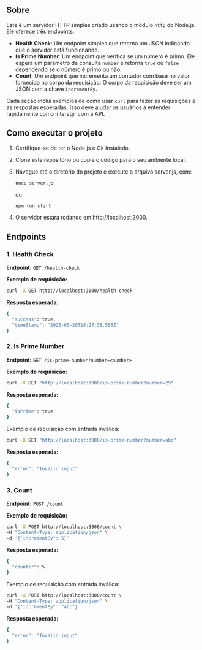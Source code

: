 ## Sobre

Este é um servidor HTTP simples criado usando o módulo `http` do Node.js. Ele oferece três endpoints:

- **Health Check**: Um endpoint simples que retorna um JSON indicando que o servidor está funcionando.
- **Is Prime Number**: Um endpoint que verifica se um número é primo. Ele espera um parâmetro de consulta `number` e retorna `true` ou `false` dependendo se o número é primo ou não.
- **Count**: Um endpoint que incrementa um contador com base no valor fornecido no corpo da requisição. O corpo da requisição deve ser um JSON com a chave `incrementBy`.

Cada seção inclui exemplos de como usar `curl` para fazer as requisições e as respostas esperadas. Isso deve ajudar os usuários a entender rapidamente como interagir com a API.

## Como executar o projeto
1. Certifique-se de ter o Node.js e Git instalado.

2. Clone este repositório ou copie o código para o seu ambiente local.

3. Navegue até o diretório do projeto e execute o arquivo server.js, com:
    ```bash
    node server.js
    ```
    ou
    ```bash
    npm run start
    ```
    
4. O servidor estará rodando em http://localhost:3000.

## Endpoints

### 1. Health Check

**Endpoint:** `GET /health-check`

**Exemplo de requisição:**

```bash
curl -X GET http://localhost:3000/health-check
```

**Resposta esperada:**

```bash
{
  "success": true,
  "timeStamp": "2025-03-20T14:27:38.565Z"
}
```

### 2. Is Prime Number

**Endpoint:** `GET /is-prime-number?number=<number>`

**Exemplo de requisição:**

```bash
curl -X GET "http://localhost:3000/is-prime-number?number=29"
```

**Resposta esperada:**

```bash
{
  "isPrime": true
}
```

Exemplo de requisição com entrada inválida:

```bash
curl -X GET "http://localhost:3000/is-prime-number?number=abc"
```

**Resposta esperada:**

```bash
{
  "error": "Invalid input"
}
```

### 3. Count

**Endpoint:** `POST /count`

**Exemplo de requisição:**

```bash
curl -X POST http://localhost:3000/count \
-H "Content-Type: application/json" \
-d '{"incrementBy": 5}'
```

**Resposta esperada:**

```bash
{
  "counter": 5
}
```

Exemplo de requisição com entrada inválida:
```bash
curl -X POST http://localhost:3000/count \
-H "Content-Type: application/json" \
-d '{"incrementBy": "abc"}
```

**Resposta esperada:**

```bash
{
  "error": "Invalid input"
}
```
